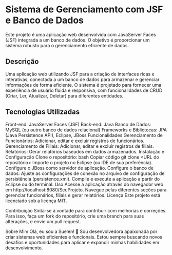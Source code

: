 # Sistema de Gerenciamento com JSF e Banco de Dados
Este projeto é uma aplicação web desenvolvida com JavaServer Faces (JSF) integrada a um banco de dados. O objetivo é proporcionar um sistema robusto para o gerenciamento eficiente de dados.

## Descrição
Uma aplicação web utilizando JSF para a criação de interfaces ricas e interativas, conectada a um banco de dados para armazenar e gerenciar informações de forma eficiente. O sistema é projetado para fornecer uma experiência de usuário fluida e responsiva, com funcionalidades de CRUD (Criar, Ler, Atualizar, Deletar) para diferentes entidades.

## Tecnologias Utilizadas
Front-end: JavaServer Faces (JSF)
Back-end: Java
Banco de Dados: MySQL (ou outro banco de dados relacional)
Frameworks e Bibliotecas: JPA (Java Persistence API), Eclipse, JBoss
Funcionalidades
Gerenciamento de Funcionários: Adicionar, editar e excluir registros de funcionários.
Gerenciamento de Filiais: Adicionar, editar e excluir registros de filiais.
Relatórios: Gerar relatórios baseados em dados armazenados.
Instalação e Configuração
Clone o repositório:
bash
Copiar código
git clone <URL do repositório>
Importe o projeto no Eclipse (ou IDE de sua preferência).
Configure o JBoss como servidor de aplicação.
Configure o banco de dados: Ajuste as configurações de conexão no arquivo de configuração de persistência (persistence.xml).
Compile e execute a aplicação a partir do Eclipse ou do terminal.
Uso
Acesse a aplicação através do navegador web em http://localhost:8080/SeuProjeto.
Navegue pelas diferentes seções para gerenciar funcionários, filiais e gerar relatórios.
Licença
Este projeto está licenciado sob a licença MIT.

Contribuição
Sinta-se à vontade para contribuir com melhorias e correções. Para isso, faça um fork do repositório, crie uma branch para suas alterações, e envie um pull request.

Sobre Mim
Olá, eu sou a Suelen! 👋
Sou desenvolvedora apaixonada por criar sistemas web eficientes e funcionais. Estou sempre buscando novos desafios e oportunidades para aplicar e expandir minhas habilidades em desenvolvimento.
